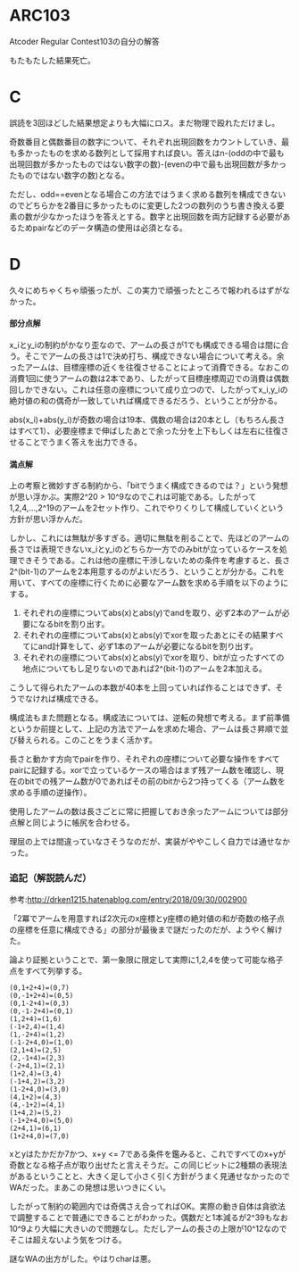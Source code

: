 # ARC103
Atcoder Regular Contest103の自分の解答

もたもたした結果死亡。

# C
誤読を3回ほどした結果想定よりも大幅にロス。まだ物理で殴れただけまし。

奇数番目と偶数番目の数字について、それぞれ出現回数をカウントしていき、最も多かったものを求める数列として採用すれば良い。答えはn-(oddの中で最も出現回数が多かったものではない数字の数)-(evenの中で最も出現回数が多かったものではない数字の数)となる。

ただし、odd==evenとなる場合この方法ではうまく求める数列を構成できないのでどちらかを2番目に多かったものに変更した2つの数列のうち書き換える要素の数が少なかったほうを答えとする。数字と出現回数を両方記録する必要があるためpairなどのデータ構造の使用は必須となる。

# D
久々にめちゃくちゃ頑張ったが、この実力で頑張ったところで報われるはずがなかった。

#### 部分点解
x_iとy_iの制約がかなり歪なので、アームの長さが1でも構成できる場合は間に合う。そこでアームの長さは1で決め打ち、構成できない場合について考える。余ったアームは、目標座標の近くを往復させることによって消費できる。なおこの消費1回に使うアームの数は2本であり、したがって目標座標周辺での消費は偶数回しかできない。これは任意の座標について成り立つので、したがってx_i,y_iの絶対値の和の偶奇が一致していれば構成できるだろう、ということが分かる。

abs(x_i)+abs(y_i)が奇数の場合は19本、偶数の場合は20本とし（もちろん長さはすべて1）、必要座標まで伸ばしたあとで余った分を上下もしくは左右に往復させることでうまく答えを出力できる。

#### 満点解
上の考察と微妙すぎる制約から、「bitでうまく構成できるのでは？」という発想が思い浮かぶ。実際2^20 > 10^9なのでこれは可能である。したがって1,2,4,...,2^19のアームを2セット作り、これでやりくりして構成していくという方針が思い浮かんだ。

しかし、これには無駄が多すぎる。適切に無駄を削ることで、先ほどのアームの長さでは表現できないx_iとy_iのどちらか一方でのみbitが立っているケースを処理できそうである。これは他の座標に干渉しないための条件を考慮すると、長さ2^(bit-1)のアームを2本用意するのがよいだろう、ということが分かる。これを用いて、すべての座標に行くために必要なアーム数を求める手順を以下のようにする。

1. それぞれの座標についてabs(x)とabs(y)でandを取り、必ず2本のアームが必要になるbitを割り出す。
2. それぞれの座標についてabs(x)とabs(y)でxorを取ったあとにその結果すべてにand計算をして、必ず1本のアームが必要になるbitを割り出す。
3. それぞれの座標についてabs(x)とabs(y)でxorを取り、bitが立ったすべての地点についてもし足りないのであれば2^(bit-1)のアームを2本加える。

こうして得られたアームの本数が40本を上回っていれば作ることはできず、そうでなければ構成できる。

構成法もまた問題となる。構成法については、逆転の発想で考える。まず前準備というか前提として、上記の方法でアームを求めた場合、アームは長さ昇順で並び替えられる。このことをうまく活かす。

長さと動かす方向でpairを作り、それぞれの座標について必要な操作をすべてpairに記録する。xorで立っているケースの場合はまず残アーム数を確認し、現在のbitでの残アーム数が0であればその前のbitから2つ持ってくる（アーム数を求める手順の逆操作）。

使用したアームの数は長さごとに常に把握しておき余ったアームについては部分点解と同じように帳尻を合わせる。

理屈の上では間違っていなさそうなのだが、実装がややこしく自力では通せなかった。

### 追記（解説読んだ）
参考:http://drken1215.hatenablog.com/entry/2018/09/30/002900

「2冪でアームを用意すれば2次元のx座標とy座標の絶対値の和が奇数の格子点の座標を任意に構成できる」の部分が最後まで謎だったのだが、ようやく解けた。

論より証拠ということで、第一象限に限定して実際に1,2,4を使って可能な格子点をすべて列挙する。

```
(0,1+2+4)=(0,7)
(0,-1+2+4)=(0,5)
(0,1-2+4)=(0,3)
(0,-1-2+4)=(0,1)
(1,2+4)=(1,6)
(-1+2,4)=(1,4)
(1,-2+4)=(1,2)
(-1-2+4,0)=(1,0)
(2,1+4)=(2,5)
(2,-1+4)=(2,3)
(-2+4,1)=(2,1)
(1+2,4)=(3,4)
(-1+4,2)=(3,2)
(1-2+4,0)=(3,0)
(4,1+2)=(4,3)
(4,-1+2)=(4,1)
(1+4,2)=(5,2)
(-1+2+4,0)=(5,0)
(2+4,1)=(6,1)
(1+2+4,0)=(7,0)
```

xとyはたかだか7かつ、x+y <= 7である条件を鑑みると、これですべてのx+yが奇数となる格子点が取り出せたと言えそうだ。この同じビットに2種類の表現法があるということと、大きく足して小さく引く方針がうまく見通せなかったのでWAだった。まあこの発想は思いつきにくい。

したがって制約の範囲内では奇偶さえ合ってればOK。実際の動き自体は貪欲法で調整することで普通にできることがわかった。偶数だと1本減るが2^39もなお10^9より大幅に大きいので問題なし。ただしアームの長さの上限が10^12なのでそこは超えないよう気をつける。

謎なWAの出方がした。やはりcharは悪。